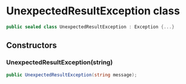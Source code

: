 # UnexpectedResultException class

```cs
public sealed class UnexpectedResultException : Exception {...}
```

## Constructors

### UnexpectedResultException(string)

```cs
public UnexpectedResultException(string message);
```
